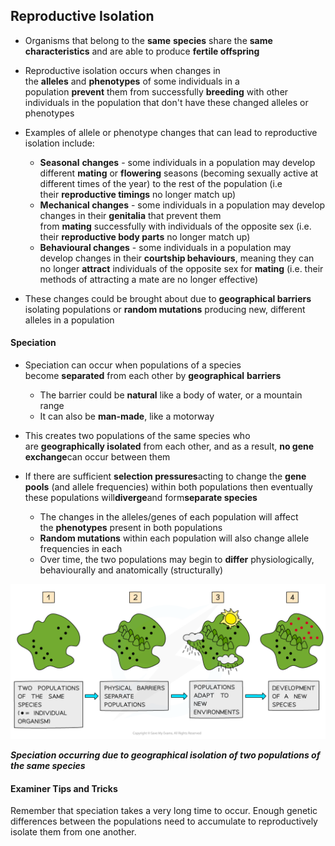 ## Reproductive Isolation

* Organisms that belong to the **same** **species** share the **same characteristics** and are able to produce **fertile offspring**
* Reproductive isolation occurs when changes in the **alleles** and **phenotypes** of some individuals in a population **prevent** them from successfully **breeding** with other individuals in the population that don't have these changed alleles or phenotypes
* Examples of allele or phenotype changes that can lead to reproductive isolation include:

  + **Seasonal** **changes** - some individuals in a population may develop different **mating** or **flowering** seasons (becoming sexually active at different times of the year) to the rest of the population (i.e their **reproductive timings** no longer match up)
  + **Mechanical changes** - some individuals in a population may develop changes in their **genitalia** that prevent them from **mating** successfully with individuals of the opposite sex (i.e. their **reproductive body parts** no longer match up)
  + **Behavioural changes** - some individuals in a population may develop changes in their **courtship behaviours**, meaning they can no longer **attract** individuals of the opposite sex for **mating** (i.e. their methods of attracting a mate are no longer effective)
* These changes could be brought about due to **geographical barriers** isolating populations or **random mutations** producing new, different alleles in a population

#### Speciation

* Speciation can occur when populations of a species become **separated** from each other by **geographical** **barriers**

  + The barrier could be **natural** like a body of water, or a mountain range
  + It can also be **man-made**, like a motorway
* This creates two populations of the same species who are **geographically isolated** from each other, and as a result, **no gene exchange**can occur between them
* If there are sufficient **selection pressures**acting to change the **gene pools** (and allele frequencies) within both populations then eventually these populations will**diverge**and form**separate species**

  + The changes in the alleles/genes of each population will affect the **phenotypes** present in both populations
  + **Random mutations** within each population will also change allele frequencies in each
  + Over time, the two populations may begin to **differ** physiologically, behaviourally and anatomically (structurally)

![Speciation](Speciation.png)

***Speciation occurring due to geographical isolation of two populations of the same species***

#### Examiner Tips and Tricks

Remember that speciation takes a very long time to occur. Enough genetic differences between the populations need to accumulate to reproductively isolate them from one another.